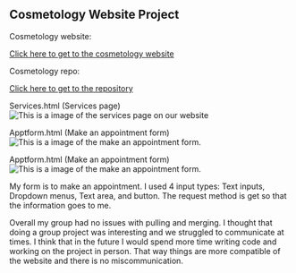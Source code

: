 ## Cosmetology Website Project

Cosmetology website:

[Click here to get to the cosmetology website](https://toemio.github.io/cosmetology/ourteam.html)

Cosmetology repo:

[Click here to get to the repository](https://github.com/toemio/cosmetology) 

Services.html (Services page)
![This is a image of the services page on our website](../Services.jpg)

Apptform.html (Make an appointment form)
![This is a image of the make an appointment form.](../../Apptform.jpg)

Apptform.html (Make an appointment form)
![This is a image of the make an appointment form.](../../../Apptform.jpg)

My form is to make an appointment. I used 4 input types: Text inputs, Dropdown menus, Text area, and button. The request method is get so that the information goes to me. 

Overall my group had no issues with pulling and merging. I thought that doing a group project was interesting and we struggled to communicate at times. I think that in the future I would spend more time writing code and working on the project in person. That way things are more compatible of the website and there is no miscommunication. 

